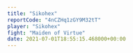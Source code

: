 ```yaml
---
title: "Sikohex"
reportCode: "4nCZHq1zGY9M32tT"
player: "Sikohex"
fight: "Maiden of Virtue"
date: 2021-07-01T18:55:15.468000+00:00
---
```

